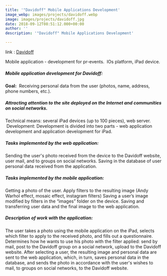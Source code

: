 ```yaml
---
title: '"Davidoff" Mobile Applications Development'
image_webp: images/projects/davidoff.webp
image: images/projects/davidoff.jpg
date: 2018-09-12T08:51:12.000+00:00
author: ''
description: '"Davidoff" Mobile Applications Development'

---
```

link : [Davidoff](https://www.zinodavidoff.com)

Mobile application - development for pr-events.
 IOs platform, iPad device.

##### Mobile application development for Davidoff:

**Goal:**  Receiving personal data from the user (photos, name, address, phone numbers, etc.).

##### Attracting attention to the site deployed on the Internet and communities on social networks.

Technical means: several iPad devices (up to 100 pieces), web server.
 Development: Development is divided into two parts - web application development and application development for iPad.

##### Tasks implemented by the web application:

Sending the user's photo received from the device to the Davidoff website, user mail, and to groups on social networks. Saving in the database of user personal data received from the application.

##### Tasks implemented by the mobile application:

Getting a photo of the user. Apply filters to the resulting image (Andy Warhol effect, mosaic effect, instagram filters) Saving a user’s image modified by filters in the “images” folder on the device. Saving and transferring user data and the final image to the web application.

##### Description of work with the application:

The user takes a photo using the mobile application on the iPad, selects which filter to apply to the received photo, and fills out a questionnaire. Determines how he wants to use his photo with the filter applied: send by mail, post to the Davidoff group on a social network, upload to the Davidoff website. After selecting a user, the resulting image and personal data are sent to the web application, which, in turn, saves personal data in the database, and sends the photo in accordance with the user's wishes to mail, to groups on social networks, to the Davidoff website.